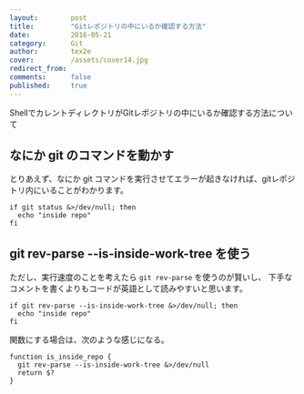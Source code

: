 ```yaml
---
layout:        post
title:         "Gitレポジトリの中にいるか確認する方法"
date:          2016-05-21
category:      Git
author:        tex2e
cover:         /assets/cover14.jpg
redirect_from:
comments:      false
published:     true
---
```


ShellでカレントディレクトリがGitレポジトリの中にいるか確認する方法について


なにか git のコマンドを動かす
-------------------------

とりあえず、なにか git コマンドを実行させてエラーが起きなければ、gitレポジトリ内にいることがわかります。

```shell
if git status &>/dev/null; then
  echo "inside repo"
fi
```

git rev-parse --is-inside-work-tree を使う
-----------------------------------------

ただし、実行速度のことを考えたら `git rev-parse` を使うのが賢いし、
下手なコメントを書くよりもコードが英語として読みやすいと思います。

```shell
if git rev-parse --is-inside-work-tree &>/dev/null; then
  echo "inside repo"
fi
```

関数にする場合は、次のような感じになる。

```shell
function is_inside_repo {
  git rev-parse --is-inside-work-tree &>/dev/null
  return $?
}
```
